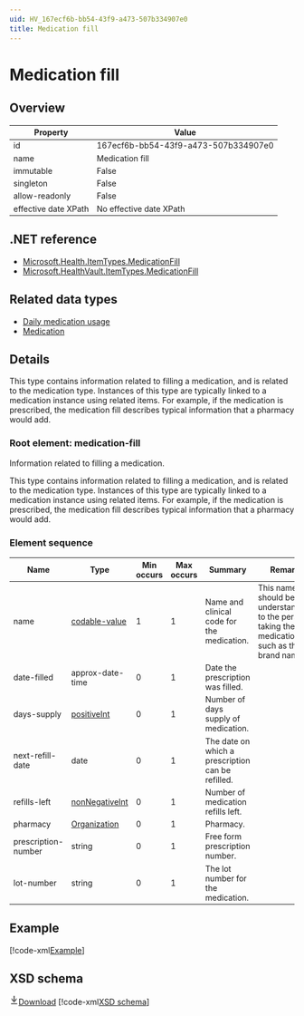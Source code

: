 ```yaml
---
uid: HV_167ecf6b-bb54-43f9-a473-507b334907e0
title: Medication fill
---
```


# Medication fill

## Overview

Property|Value
---|---
id|167ecf6b-bb54-43f9-a473-507b334907e0
name|Medication fill
immutable|False
singleton|False
allow-readonly|False
effective date XPath|No effective date XPath

## .NET reference
- [Microsoft.Health.ItemTypes.MedicationFill](https://docs.microsoft.com/dotnet/api/microsoft.health.itemtypes.medicationfill)
- [Microsoft.HealthVault.ItemTypes.MedicationFill](https://docs.microsoft.com/dotnet/api/microsoft.healthvault.itemtypes.medicationfill)

## Related data types

- [Daily medication usage](xref:HV_A9A76456-0357-493e-B840-598BBB9483FD)
- [Medication](xref:HV_30cafccc-047d-4288-94ef-643571f7919d)

## Details
This type contains information related to filling a medication, and is related to the medication type. Instances of this type are typically linked to a medication instance using related items. For example, if the medication is prescribed, the medication fill describes typical information that a pharmacy would add.

<a name='medication-fill'></a>

### Root element: medication-fill

Information related to filling a medication.

This type contains information related to filling a medication, and is related to the medication type. Instances of this type are typically linked to a medication instance using related items. For example, if the medication is prescribed, the medication fill describes typical information that a pharmacy would add.

### Element sequence

Name|Type|Min occurs|Max occurs|Summary|Remarks|Preferred Vocabulary
---|---|---|---|---|---|---
name|[codable-value](xref:HV_3e730686-781f-4616-aa0d-817bba8eb141#codable-value)|1|1|Name and clinical code for the medication.|This name should be understandable to the person taking the medication, such as the brand name.|Rxnorm, NDC
date-filled|approx-date-time|0|1|Date the prescription was filled.||
days-supply|[positiveInt](xref:HV_3e730686-781f-4616-aa0d-817bba8eb141#positiveInt)|0|1|Number of days supply of medication.||
next-refill-date|date|0|1|The date on which a prescription can be refilled.||
refills-left|[nonNegativeInt](xref:HV_3e730686-781f-4616-aa0d-817bba8eb141#nonNegativeInt)|0|1|Number of medication refills left.||
pharmacy|[Organization](xref:HV_3e730686-781f-4616-aa0d-817bba8eb141#Organization)|0|1|Pharmacy.||
prescription-number|string|0|1|Free form prescription number.||
lot-number|string|0|1|The lot number for the medication.||

## Example
[!code-xml[Example](sample-xml/167ecf6b-bb54-43f9-a473-507b334907e0.xml)]

## XSD schema
[![Download](/healthvault/images/download.png)Download](xsd/medication-fill.xsd)
[!code-xml[XSD schema](xsd/medication-fill.xsd)]
